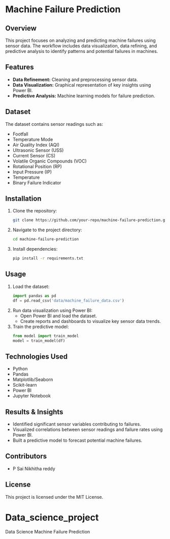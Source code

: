 # Machine Failure Prediction

## Overview
This project focuses on analyzing and predicting machine failures using sensor data. The workflow includes data visualization, data refining, and predictive analysis to identify patterns and potential failures in machines.

## Features
- **Data Refinement:** Cleaning and preprocessing sensor data.
- **Data Visualization:** Graphical representation of key insights using Power BI.
- **Predictive Analysis:** Machine learning models for failure prediction.

## Dataset
The dataset contains sensor readings such as:
- Footfall
- Temperature Mode
- Air Quality Index (AQI)
- Ultrasonic Sensor (USS)
- Current Sensor (CS)
- Volatile Organic Compounds (VOC)
- Rotational Position (RP)
- Input Pressure (IP)
- Temperature
- Binary Failure Indicator

## Installation
1. Clone the repository:
   ```bash
   git clone https://github.com/your-repo/machine-failure-prediction.git
   ```
2. Navigate to the project directory:
   ```bash
   cd machine-failure-prediction
   ```
3. Install dependencies:
   ```bash
   pip install -r requirements.txt
   ```

## Usage
1. Load the dataset:
   ```python
   import pandas as pd
   df = pd.read_csv('data/machine_failure_data.csv')
   ```
2. Run data visualization using Power BI:
   - Open Power BI and load the dataset.
   - Create reports and dashboards to visualize key sensor data trends.
3. Train the predictive model:
   ```python
   from model import train_model
   model = train_model(df)
   ```

## Technologies Used
- Python
- Pandas
- Matplotlib/Seaborn
- Scikit-learn
- Power BI
- Jupyter Notebook

## Results & Insights
- Identified significant sensor variables contributing to failures.
- Visualized correlations between sensor readings and failure rates using Power BI.
- Built a predictive model to forecast potential machine failures.

## Contributors
- P Sai Nikhitha reddy

## License
This project is licensed under the MIT License.

# Data_science_project
Data Science Machine Failure Prediction 
